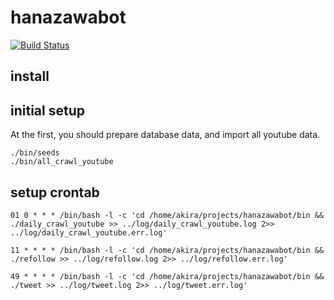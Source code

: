 # hanazawabot

[![Build Status](https://circleci.com/gh/h3poteto/hanazawabot.svg?style=shield&circle-token=8c81a54ae9fb7455eb8e742c4de3eb818e2c7e6c)]()

## install

## initial setup
At the first, you should prepare database data, and import all youtube data.
```
./bin/seeds
./bin/all_crawl_youtube
```

## setup crontab
```
01 0 * * * /bin/bash -l -c 'cd /home/akira/projects/hanazawabot/bin && ./daily_crawl_youtube >> ../log/daily_crawl_youtube.log 2>> ../log/daily_crawl_youtube.err.log'

11 * * * * /bin/bash -l -c 'cd /home/akira/projects/hanazawabot/bin && ./refollow >> ../log/refollow.log 2>> ../log/refollow.err.log'

49 * * * * /bin/bash -l -c 'cd /home/akira/projects/hanazawabot/bin && ./tweet >> ../log/tweet.log 2>> ../log/tweet.err.log'
```
